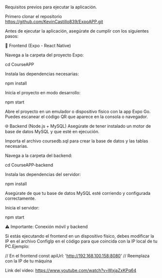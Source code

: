 Requisitos previos para ejecutar la aplicación.

Primero clonar el repositorio https://github.com/KevinCastillo839/ExpoAPP.git

Antes de ejecutar la aplicación, asegúrate de cumplir con los siguientes pasos:

📱 Frontend (Expo - React Native)

Navega a la carpeta del proyecto Expo:

cd CourseAPP

Instala las dependencias necesarias:

npm install

Inicia el proyecto en modo desarrollo:

npm start

Abre el proyecto en un emulador o dispositivo físico con la app Expo Go. Puedes escanear el código QR que aparece en la consola o navegador.

🌐 Backend (Node.js + MySQL)
Asegúrate de tener instalado un motor de base de datos MySQL y que esté en ejecución.

Importa el archivo coursedb.sql para crear la base de datos y las tablas necesarias.

Navega a la carpeta del backend:

cd CourseAPP-backend

Instala las dependencias del servidor:

npm install

Asegúrate de que tu base de datos MySQL esté corriendo y configurada correctamente.

Inicia el servidor:

npm start

⚠️ Importante: Conexión móvil y backend

Si estás ejecutando el frontend en un dispositivo físico, debes modificar la IP en el archivo ConfigIp en el código para que coincida con la IP local de tu PC.Ejemplo:

// En el frontend
const  apiUrl: 'http://192.168.100.158:8080' // Reemplaza con la IP de tu máquina

Link del video: https://www.youtube.com/watch?v=WxjaZxKPq64


